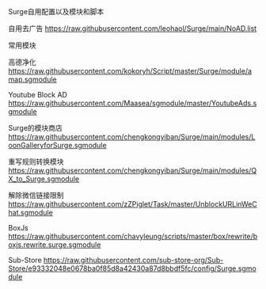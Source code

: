 Surge自用配置以及模块和脚本

自用去广告
https://raw.githubusercontent.com/leohaol/Surge/main/NoAD.list

常用模块

高德净化 
https://raw.githubusercontent.com/kokoryh/Script/master/Surge/module/amap.sgmodule

Youtube Block AD
https://raw.githubusercontent.com/Maasea/sgmodule/master/YoutubeAds.sgmodule

Surge的模块商店
https://raw.githubusercontent.com/chengkongyiban/Surge/main/modules/LoonGalleryforSurge.sgmodule

重写规则转换模块
https://raw.githubusercontent.com/chengkongyiban/Surge/main/modules/QX_to_Surge.sgmodule

解除微信链接限制
https://raw.githubusercontent.com/zZPiglet/Task/master/UnblockURLinWeChat.sgmodule

BoxJs
https://raw.githubusercontent.com/chavyleung/scripts/master/box/rewrite/boxjs.rewrite.surge.sgmodule

Sub-Store
https://raw.githubusercontent.com/sub-store-org/Sub-Store/e93332048e0678ba0f85d8a42430a87d8bbdf5fc/config/Surge.sgmodule